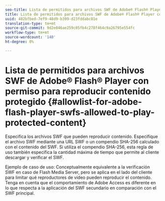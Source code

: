```yaml
---
seo-title: Lista de permitidos para archivos SWF de Adobe® Flash® Player con permiso para reproducir contenido protegido
title: Lista de permitidos para archivos SWF de Adobe® Flash® Player con permiso para reproducir contenido protegido
uuid: 482bfbed-7ef9-48d9-b399-d23fddabc81e
translation-type: tm+mt
source-git-commit: 9d2e046ae259c05fb4c278f464c9a26795e554fc
workflow-type: tm+mt
source-wordcount: '140'
ht-degree: 0%

---
```



# Lista de permitidos para archivos SWF de Adobe® Flash® Player con permiso para reproducir contenido protegido {#allowlist-for-adobe-flash-player-swfs-allowed-to-play-protected-content}

Especifica los archivos SWF que pueden reproducir contenido. Especifique el archivo SWF mediante una URL SWF o un compendio SHA-256 calculado con el contenido del SWF. Si utiliza el compendio SHA-256, esta regla de uso también especifica la cantidad máxima de tiempo que permite al cliente descargar y verificar el SWF.

Ejemplo de caso de uso: Conceptualmente equivalente a la verificación SWF en caso de Flash Media Server, pero se aplica en el lado del cliente para limitar qué reproductores de vídeo pueden reproducir el contenido. Tenga en cuenta que el comportamiento de Adobe Access es diferente en lo que respecta a la aplicación del SWF secundario en comparación con el SWF principal.
